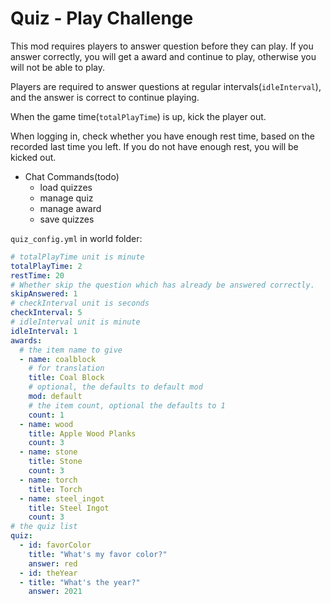 # Quiz - Play Challenge

This mod requires players to answer question before they can play. If you answer correctly, you will get a award and continue to play, otherwise you will not be able to play.

Players are required to answer questions at regular intervals(`idleInterval`), and the answer is correct to continue playing.

When the game time(`totalPlayTime`) is up, kick the player out.

When logging in, check whether you have enough rest time, based on the recorded last time you left. If you do not have enough rest, you will be kicked out.

* Chat Commands(todo)
  * load quizzes
  * manage quiz
  * manage award
  * save quizzes

`quiz_config.yml` in world folder:

```yaml
# totalPlayTime unit is minute
totalPlayTime: 2
restTime: 20
# Whether skip the question which has already be answered correctly.
skipAnswered: 1
# checkInterval unit is seconds
checkInterval: 5
# idleInterval unit is minute
idleInterval: 1
awards:
  # the item name to give
  - name: coalblock
    # for translation
    title: Coal Block
    # optional, the defaults to default mod
    mod: default
    # the item count, optional the defaults to 1
    count: 1
  - name: wood
    title: Apple Wood Planks
    count: 3
  - name: stone
    title: Stone
    count: 3
  - name: torch
    title: Torch
  - name: steel_ingot
    title: Steel Ingot
    count: 3
# the quiz list
quiz:
  - id: favorColor
    title: "What's my favor color?"
    answer: red
  - id: theYear
  - title: "What's the year?"
    answer: 2021
```

